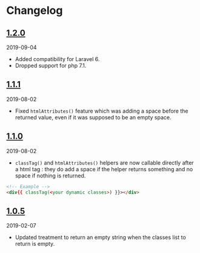 # Changelog

## [1.2.0](https://github.com/Okipa/laravel-html-helper/releases/tag/1.2.0)
2019-09-04
- Added compatibility for Laravel 6.
- Dropped support for php 7.1.

## [1.1.1](https://github.com/Okipa/laravel-html-helper/releases/tag/1.1.1)
2019-08-02
- Fixed `htmlAttributes()` feature which was adding a space before the returned value, even if it was supposed to be an empty space.

## [1.1.0](https://github.com/Okipa/laravel-html-helper/releases/tag/1.1.0)
2019-08-02
- `classTag()` and `htmlAttributes()` helpers are now callable directly after a html tag : they do add a space if the helper returns something and no space if nothing is returned.
```html
<!-- Example -->
<div{{ classTag(<your dynamic classes>) }}></div>
```

## [1.0.5](https://github.com/Okipa/laravel-html-helper/releases/tag/1.0.5)
2019-02-07
- Updated treatment to return an empty string when the classes list to return is empty.
